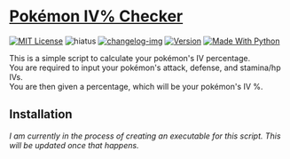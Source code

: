 # [Pokémon IV% Checker]
[![MIT License][license-img]][license] ![hiatus] [![changelog-img]][changelog] [![Version][version-img]][changelog] [![Made With Python][python-img]][python]

This is a simple script to calculate your pokémon's IV percentage.\
You are required to input your pokémon's attack, defense, and stamina/hp IVs.\
You are then given a percentage, which will be your pokémon's IV %.

## Installation
*I am currently in the process of creating an executable for this script. This will be updated once that happens.*


[Pokémon IV% Checker]: https://github.com/KaizNG/Pokemon-IV-Percentage

[license-img]: https://img.shields.io/github/license/KaizNG/Pokemon-IV-Percentage
[license]: https://github.com/KaizNG/Pokemon-IV-Percentage/blob/main/LICENSE

[stopped]: https://img.shields.io/badge/status-Not%20Updating-red.svg
[hiatus]: https://img.shields.io/badge/Status-On%20Hiatus-orange.svg
[updating]: https://img.shields.io/badge/status-Updating-009b31.svg
[version-img]: https://badge.fury.io/gh/KaizNG%2FFoodFinder.svg

[version-img]: https://badge.fury.io/gh/KaizNG%2FFoodFinder.svg

[changelog-img]: https://img.shields.io/badge/changelog-545454.svg
[changelog]: ./CHANGELOG.md

[python-img]:https://img.shields.io/badge/made%20with-Python-1f425f.svg
[python]:https://www.python.org/
